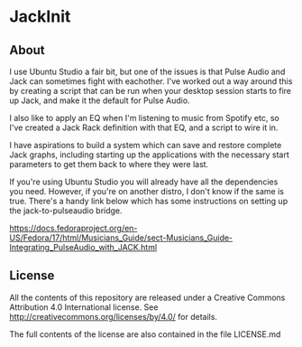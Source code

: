 # JackInit

## About

I use Ubuntu Studio a fair bit, but one of the issues is that Pulse Audio and Jack can sometimes fight with eachother. I've worked out a way around this by creating a script that can be run when your desktop session starts to fire up Jack, and make it the default for Pulse Audio.

I also like to apply an EQ when I'm listening to music from Spotify etc, so I've created a Jack Rack definition with that EQ, and a script to wire it in.

I have aspirations to build a system which can save and restore complete Jack graphs, including starting up the applications with the necessary start parameters to get them back to where they were last.

If you're using Ubuntu Studio you will already have all the dependencies you need. However, if you're on another distro, I don't know if the same is true. There's a handy link below which has some instructions on setting up the jack-to-pulseaudio bridge.

https://docs.fedoraproject.org/en-US/Fedora/17/html/Musicians_Guide/sect-Musicians_Guide-Integrating_PulseAudio_with_JACK.html

## License

All the contents of this repository are released under a Creative Commons Attribution 4.0 International license. See http://creativecommons.org/licenses/by/4.0/ for details.

The full contents of the license are also contained in the file LICENSE.md
